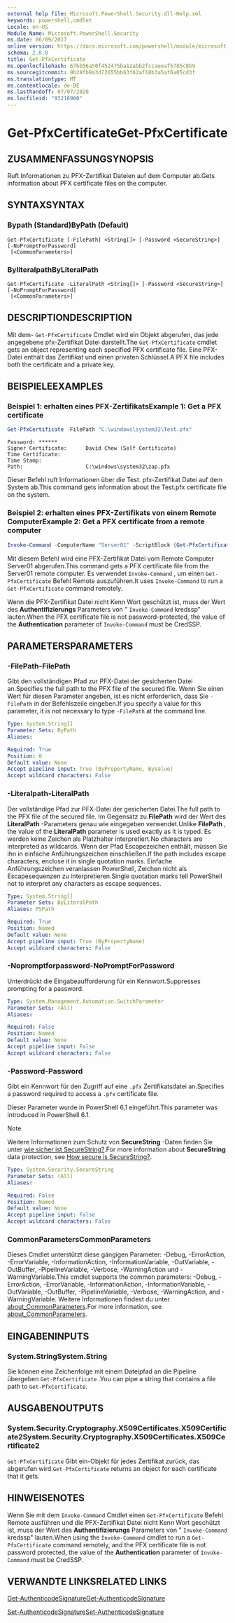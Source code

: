 ```yaml
---
external help file: Microsoft.PowerShell.Security.dll-Help.xml
keywords: powershell,cmdlet
Locale: en-US
Module Name: Microsoft.PowerShell.Security
ms.date: 06/09/2017
online version: https://docs.microsoft.com/powershell/module/microsoft.powershell.security/get-pfxcertificate?view=powershell-6&WT.mc_id=ps-gethelp
schema: 2.0.0
title: Get-PfxCertificate
ms.openlocfilehash: 67bb56a50f452475ba12abb2fccaeeaf5785c8b9
ms.sourcegitcommit: 9b28fb9a3d72655bb63f62af18b3a5af6a05cd3f
ms.translationtype: MT
ms.contentlocale: de-DE
ms.lasthandoff: 07/07/2020
ms.locfileid: "93216900"
---
```

# <span data-ttu-id="d572d-103">Get-PfxCertificate</span><span class="sxs-lookup"><span data-stu-id="d572d-103">Get-PfxCertificate</span></span>

## <span data-ttu-id="d572d-104">ZUSAMMENFASSUNG</span><span class="sxs-lookup"><span data-stu-id="d572d-104">SYNOPSIS</span></span>
<span data-ttu-id="d572d-105">Ruft Informationen zu PFX-Zertifikat Dateien auf dem Computer ab.</span><span class="sxs-lookup"><span data-stu-id="d572d-105">Gets information about PFX certificate files on the computer.</span></span>

## <span data-ttu-id="d572d-106">SYNTAX</span><span class="sxs-lookup"><span data-stu-id="d572d-106">SYNTAX</span></span>

### <span data-ttu-id="d572d-107">Bypath (Standard)</span><span class="sxs-lookup"><span data-stu-id="d572d-107">ByPath (Default)</span></span>

```
Get-PfxCertificate [-FilePath] <String[]> [-Password <SecureString>] [-NoPromptForPassword]
 [<CommonParameters>]
```

### <span data-ttu-id="d572d-108">Byliteralpath</span><span class="sxs-lookup"><span data-stu-id="d572d-108">ByLiteralPath</span></span>

```
Get-PfxCertificate -LiteralPath <String[]> [-Password <SecureString>] [-NoPromptForPassword]
 [<CommonParameters>]
```

## <span data-ttu-id="d572d-109">DESCRIPTION</span><span class="sxs-lookup"><span data-stu-id="d572d-109">DESCRIPTION</span></span>

<span data-ttu-id="d572d-110">Mit dem- `Get-PfxCertificate` Cmdlet wird ein Objekt abgerufen, das jede angegebene pfx-Zertifikat Datei darstellt.</span><span class="sxs-lookup"><span data-stu-id="d572d-110">The `Get-PfxCertificate` cmdlet gets an object representing each specified PFX certificate file.</span></span>
<span data-ttu-id="d572d-111">Eine PFX-Datei enthält das Zertifikat und einen privaten Schlüssel.</span><span class="sxs-lookup"><span data-stu-id="d572d-111">A PFX file includes both the certificate and a private key.</span></span>

## <span data-ttu-id="d572d-112">BEISPIELE</span><span class="sxs-lookup"><span data-stu-id="d572d-112">EXAMPLES</span></span>

### <span data-ttu-id="d572d-113">Beispiel 1: erhalten eines PFX-Zertifikats</span><span class="sxs-lookup"><span data-stu-id="d572d-113">Example 1: Get a PFX certificate</span></span>

```powershell
Get-PfxCertificate -FilePath "C:\windows\system32\Test.pfx"
```

```output
Password: ******
Signer Certificate:      David Chew (Self Certificate)
Time Certificate:
Time Stamp:
Path:                    C:\windows\system32\zap.pfx
```

<span data-ttu-id="d572d-114">Dieser Befehl ruft Informationen über die Test. pfx-Zertifikat Datei auf dem System ab.</span><span class="sxs-lookup"><span data-stu-id="d572d-114">This command gets information about the Test.pfx certificate file on the system.</span></span>

### <span data-ttu-id="d572d-115">Beispiel 2: erhalten eines PFX-Zertifikats von einem Remote Computer</span><span class="sxs-lookup"><span data-stu-id="d572d-115">Example 2: Get a PFX certificate from a remote computer</span></span>

```powershell
Invoke-Command -ComputerName "Server01" -ScriptBlock {Get-PfxCertificate -FilePath "C:\Text\TestNoPassword.pfx"} -Authentication CredSSP
```

<span data-ttu-id="d572d-116">Mit diesem Befehl wird eine PFX-Zertifikat Datei vom Remote Computer Server01 abgerufen.</span><span class="sxs-lookup"><span data-stu-id="d572d-116">This command gets a PFX certificate file from the Server01 remote computer.</span></span> <span data-ttu-id="d572d-117">Es verwendet `Invoke-Command` , um einen `Get-PfxCertificate` Befehl Remote auszuführen.</span><span class="sxs-lookup"><span data-stu-id="d572d-117">It uses `Invoke-Command` to run a `Get-PfxCertificate` command remotely.</span></span>

<span data-ttu-id="d572d-118">Wenn die PFX-Zertifikat Datei nicht Kenn Wort geschützt ist, muss der Wert des **Authentifizierungs** Parameters von " `Invoke-Command` kredssp" lauten.</span><span class="sxs-lookup"><span data-stu-id="d572d-118">When the PFX certificate file is not password-protected, the value of the **Authentication** parameter of `Invoke-Command` must be CredSSP.</span></span>

## <span data-ttu-id="d572d-119">PARAMETERS</span><span class="sxs-lookup"><span data-stu-id="d572d-119">PARAMETERS</span></span>

### <span data-ttu-id="d572d-120">-FilePath</span><span class="sxs-lookup"><span data-stu-id="d572d-120">-FilePath</span></span>

<span data-ttu-id="d572d-121">Gibt den vollständigen Pfad zur PFX-Datei der gesicherten Datei an.</span><span class="sxs-lookup"><span data-stu-id="d572d-121">Specifies the full path to the PFX file of the secured file.</span></span> <span data-ttu-id="d572d-122">Wenn Sie einen Wert für diesen Parameter angeben, ist es nicht erforderlich, dass Sie `-FilePath` in der Befehlszeile eingeben.</span><span class="sxs-lookup"><span data-stu-id="d572d-122">If you specify a value for this parameter, it is not necessary to type `-FilePath` at the command line.</span></span>

```yaml
Type: System.String[]
Parameter Sets: ByPath
Aliases:

Required: True
Position: 0
Default value: None
Accept pipeline input: True (ByPropertyName, ByValue)
Accept wildcard characters: False
```

### <span data-ttu-id="d572d-123">-Literalpath</span><span class="sxs-lookup"><span data-stu-id="d572d-123">-LiteralPath</span></span>

<span data-ttu-id="d572d-124">Der vollständige Pfad zur PFX-Datei der gesicherten Datei.</span><span class="sxs-lookup"><span data-stu-id="d572d-124">The full path to the PFX file of the secured file.</span></span> <span data-ttu-id="d572d-125">Im Gegensatz zu **FilePath** wird der Wert des **LiteralPath** -Parameters genau wie eingegeben verwendet.</span><span class="sxs-lookup"><span data-stu-id="d572d-125">Unlike **FilePath** , the value of the **LiteralPath** parameter is used exactly as it is typed.</span></span> <span data-ttu-id="d572d-126">Es werden keine Zeichen als Platzhalter interpretiert.</span><span class="sxs-lookup"><span data-stu-id="d572d-126">No characters are interpreted as wildcards.</span></span> <span data-ttu-id="d572d-127">Wenn der Pfad Escapezeichen enthält, müssen Sie ihn in einfache Anführungszeichen einschließen.</span><span class="sxs-lookup"><span data-stu-id="d572d-127">If the path includes escape characters, enclose it in single quotation marks.</span></span> <span data-ttu-id="d572d-128">Einfache Anführungszeichen veranlassen PowerShell, Zeichen nicht als Escapesequenzen zu interpretieren.</span><span class="sxs-lookup"><span data-stu-id="d572d-128">Single quotation marks tell PowerShell not to interpret any characters as escape sequences.</span></span>

```yaml
Type: System.String[]
Parameter Sets: ByLiteralPath
Aliases: PSPath

Required: True
Position: Named
Default value: None
Accept pipeline input: True (ByPropertyName)
Accept wildcard characters: False
```

### <span data-ttu-id="d572d-129">-Nopromptforpassword</span><span class="sxs-lookup"><span data-stu-id="d572d-129">-NoPromptForPassword</span></span>

<span data-ttu-id="d572d-130">Unterdrückt die Eingabeaufforderung für ein Kennwort.</span><span class="sxs-lookup"><span data-stu-id="d572d-130">Suppresses prompting for a password.</span></span>

```yaml
Type: System.Management.Automation.SwitchParameter
Parameter Sets: (All)
Aliases:

Required: False
Position: Named
Default value: None
Accept pipeline input: False
Accept wildcard characters: False
```

### <span data-ttu-id="d572d-131">-Password</span><span class="sxs-lookup"><span data-stu-id="d572d-131">-Password</span></span>

<span data-ttu-id="d572d-132">Gibt ein Kennwort für den Zugriff auf eine `.pfx` Zertifikatsdatei an.</span><span class="sxs-lookup"><span data-stu-id="d572d-132">Specifies a password required to access a `.pfx` certificate file.</span></span>

<span data-ttu-id="d572d-133">Dieser Parameter wurde in PowerShell 6,1 eingeführt.</span><span class="sxs-lookup"><span data-stu-id="d572d-133">This parameter was introduced in PowerShell 6.1.</span></span>

> [!NOTE]
> <span data-ttu-id="d572d-134">Weitere Informationen zum Schutz von **SecureString** -Daten finden Sie unter [wie sicher ist SecureString?](/dotnet/api/system.security.securestring#how-secure-is-securestring).</span><span class="sxs-lookup"><span data-stu-id="d572d-134">For more information about **SecureString** data protection, see [How secure is SecureString?](/dotnet/api/system.security.securestring#how-secure-is-securestring).</span></span>

```yaml
Type: System.Security.SecureString
Parameter Sets: (All)
Aliases:

Required: False
Position: Named
Default value: None
Accept pipeline input: False
Accept wildcard characters: False
```

### <span data-ttu-id="d572d-135">CommonParameters</span><span class="sxs-lookup"><span data-stu-id="d572d-135">CommonParameters</span></span>

<span data-ttu-id="d572d-136">Dieses Cmdlet unterstützt diese gängigen Parameter: -Debug, -ErrorAction, -ErrorVariable, -InformationAction, -InformationVariable, -OutVariable, -OutBuffer, -PipelineVariable, -Verbose, -WarningAction und -WarningVariable.</span><span class="sxs-lookup"><span data-stu-id="d572d-136">This cmdlet supports the common parameters: -Debug, -ErrorAction, -ErrorVariable, -InformationAction, -InformationVariable, -OutVariable, -OutBuffer, -PipelineVariable, -Verbose, -WarningAction, and -WarningVariable.</span></span> <span data-ttu-id="d572d-137">Weitere Informationen findest du unter [about_CommonParameters](https://go.microsoft.com/fwlink/?LinkID=113216).</span><span class="sxs-lookup"><span data-stu-id="d572d-137">For more information, see [about_CommonParameters](https://go.microsoft.com/fwlink/?LinkID=113216).</span></span>

## <span data-ttu-id="d572d-138">EINGABEN</span><span class="sxs-lookup"><span data-stu-id="d572d-138">INPUTS</span></span>

### <span data-ttu-id="d572d-139">System.String</span><span class="sxs-lookup"><span data-stu-id="d572d-139">System.String</span></span>

<span data-ttu-id="d572d-140">Sie können eine Zeichenfolge mit einem Dateipfad an die Pipeline übergeben `Get-PfxCertificate` .</span><span class="sxs-lookup"><span data-stu-id="d572d-140">You can pipe a string that contains a file path to `Get-PfxCertificate`.</span></span>

## <span data-ttu-id="d572d-141">AUSGABEN</span><span class="sxs-lookup"><span data-stu-id="d572d-141">OUTPUTS</span></span>

### <span data-ttu-id="d572d-142">System.Security.Cryptography.X509Certificates.X509Certificate2</span><span class="sxs-lookup"><span data-stu-id="d572d-142">System.Security.Cryptography.X509Certificates.X509Certificate2</span></span>

<span data-ttu-id="d572d-143">`Get-PfxCertificate` Gibt ein-Objekt für jedes Zertifikat zurück, das abgerufen wird.</span><span class="sxs-lookup"><span data-stu-id="d572d-143">`Get-PfxCertificate` returns an object for each certificate that it gets.</span></span>

## <span data-ttu-id="d572d-144">HINWEISE</span><span class="sxs-lookup"><span data-stu-id="d572d-144">NOTES</span></span>

<span data-ttu-id="d572d-145">Wenn Sie mit dem `Invoke-Command` Cmdlet einen `Get-PfxCertificate` Befehl Remote ausführen und die PFX-Zertifikat Datei nicht Kenn Wort geschützt ist, muss der Wert des **Authentifizierungs** Parameters von " `Invoke-Command` kredssp" lauten.</span><span class="sxs-lookup"><span data-stu-id="d572d-145">When using the `Invoke-Command` cmdlet to run a `Get-PfxCertificate` command remotely, and the PFX certificate file is not password protected, the value of the **Authentication** parameter of `Invoke-Command` must be CredSSP.</span></span>

## <span data-ttu-id="d572d-146">VERWANDTE LINKS</span><span class="sxs-lookup"><span data-stu-id="d572d-146">RELATED LINKS</span></span>

[<span data-ttu-id="d572d-147">Get-AuthenticodeSignature</span><span class="sxs-lookup"><span data-stu-id="d572d-147">Get-AuthenticodeSignature</span></span>](Get-AuthenticodeSignature.md)

[<span data-ttu-id="d572d-148">Set-AuthenticodeSignature</span><span class="sxs-lookup"><span data-stu-id="d572d-148">Set-AuthenticodeSignature</span></span>](Set-AuthenticodeSignature.md)
